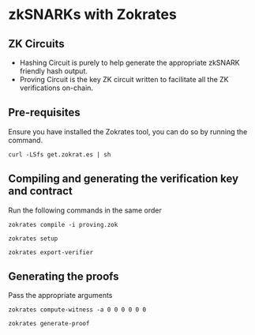 # zkSNARKs with Zokrates

## ZK Circuits
- Hashing Circuit is purely to help generate the appropriate zkSNARK friendly hash output.
- Proving Circuit is the key ZK circuit written to facilitate all the ZK verifications on-chain.

## Pre-requisites
Ensure you have installed the Zokrates tool, you can do so by running the command. 
```
curl -LSfs get.zokrat.es | sh
```

## Compiling and generating the verification key and contract
Run the following commands in the same order

```
zokrates compile -i proving.zok

zokrates setup

zokrates export-verifier
```

## Generating the proofs 
Pass the appropriate arguments
```
zokrates compute-witness -a 0 0 0 0 0 0 

zokrates generate-proof
```

